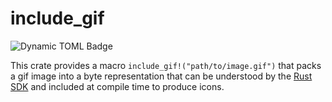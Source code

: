 # include_gif
![Dynamic TOML Badge](https://img.shields.io/badge/dynamic/toml?url=https%3A%2F%2Fraw.githubusercontent.com%2FLedgerHQ%2Fledger-device-rust-sdk%2Frefs%2Fheads%2Fmaster%2Finclude_gif%2FCargo.toml&query=%24.package.version&label=version)

This crate provides a macro `include_gif!("path/to/image.gif")` that packs a gif image into a byte representation that can be understood by the [Rust SDK](https://github.com/LedgerHQ/ledger-device-rust-sdk/tree/master/ledger_device_sdk) and included at compile time to produce icons.
